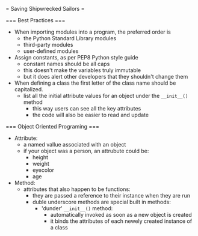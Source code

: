 = Saving Shipwrecked Sailors =


=== Best Practices ===
- When importing modules into a program, the preferred order is
    - the Python Standard Library modules
    - third-party modules
    - user-defined modules
- Assign constants, as per PEP8 Python style guide
    - constant names should be all caps
    - this doesn't make the variables truly immutable
    - but it does alert other developers that they shouldn't change them
- When defining a class the first letter of the class name should be capitalized.
    - list all the initial attribute values for an object under the `__init__()` method
        - this way users can see all the key attributes
        - the code will also be easier to read and update
    




=== Object Oriented Programing ===

- Attribute:
    - a named vallue associated with an object
    - if your object was a person, an attrubute could be:
        - height
        - weight
        - eyecolor
        - age
- Method:
    - attributes that also happen to be functions:
        - they are passed a reference to their instance when they are run
        - duble underscore methods are special built in methods:
            - 'dunder' `__init__()` method:
                - automatically invoked as soon as a new object is created
                - it binds the attributes of each newely created instance of a class
        
